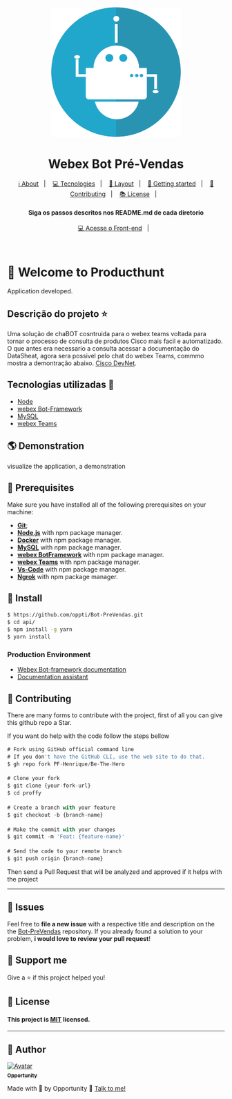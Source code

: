 <h1 align="center">
    <img src="https://github.com/oppti/Bot-PreVendas/blob/master/.Docs/assets/bot-icon-2.png" width= "300px;" height= "300px;" />
</h1>

<h1 align='center'>Webex Bot Pré-Vendas</h1>

<p align="center">
  <a href="#-about-project">ℹ️ About</a>&nbsp;&nbsp;&nbsp;|&nbsp;&nbsp;&nbsp;
  <a href="#-tecnologias-and-packages">💻 Tecnologies</a>&nbsp;&nbsp;&nbsp;|&nbsp;&nbsp;&nbsp;
  <a href="#-layout">🔖 Layout</a>&nbsp;&nbsp;&nbsp;|&nbsp;&nbsp;&nbsp;
  <a href="#-getting-started">🚀 Getting started</a>&nbsp;&nbsp;&nbsp;|&nbsp;&nbsp;&nbsp;
  <a href="#-Contributing">🤝 Contributing</a>&nbsp;&nbsp;&nbsp;|&nbsp;&nbsp;&nbsp;
  <a href="#-license">📚 License</a>&nbsp;&nbsp;&nbsp;|&nbsp;&nbsp;&nbsp;  
</p>

<h4 align="center">
     Siga os passos descritos nos README.md de cada diretorio
</h4>

<p align="center">
  <a href="https://github.com/oppti/Bot-PreVendas">💻 Acesse o Front-end</a>&nbsp;&nbsp;&nbsp;|&nbsp;&nbsp;&nbsp;
</p>
<br>

# 🚀 Welcome to Producthunt

Application developed.

## Descrição do projeto :star:

Uma solução de chaBOT cosntruida para o webex teams voltada para tornar o processo de consulta de produtos Cisco mais facil e automatizado.
O que antes era necessario a consulta acessar a documentação do DataSheat, agora sera possivel pelo chat do webex Teams, commmo mostra a demontração abaixo. [Cisco DevNet](https://developer.cisco.com/).


## Tecnologias utilizadas 🚀

<ul>
    <li><a href="https://nodejs.org/en/" target="_blank">Node</a></li>
    <li><a href="#" target="_blank">webex Bot-Framework</a></li>
    <li><a href="#" target="_blank">MySQL</a></li>
    <li><a href="#" target="_blank">webex Teams</a></li>
</ul>

## 🌎 Demonstration
visualize the application, a demonstration <foto ou gif>

## 🧰 Prerequisites
Make sure you have installed all of the following prerequisites on your machine:
* **[Git](https://git-scm.com/downloads)**;
* **[Node.js](https://nodejs.org/en/download/)** with npm package manager.
* **[Docker](https://nodejs.org/en/download/)** with npm package manager.
* **[MySQL](https://nodejs.org/en/download/)** with npm package manager.
* **[webex BotFramework](https://nodejs.org/en/download/)** with npm package manager.
* **[webex Teams](https://nodejs.org/en/download/)** with npm package manager.
* **[Vs-Code](https://nodejs.org/en/download/)** with npm package manager.
* **[Ngrok](https://nodejs.org/en/download/)** with npm package manager.


## 🔧 Install
```sh
$ https://github.com/oppti/Bot-PreVendas.git
$ cd api/
$ npm install -g yarn
$ yarn install
```

### Production Environment
* [Webex Bot-framework documentation](https://)
* [Documentation assistant](https://)

## 🤝 Contributing
There are many forms to contribute with the project, first of all you can give this github repo a Star.

If you want do help with the code follow the steps bellow

```ts
# Fork using GitHub official command line
# If you don't have the GitHub CLI, use the web site to do that.
$ gh repo fork PF-Henrique/Be-The-Hero

# Clone your fork
$ git clone {your-fork-url}
$ cd proffy

# Create a branch with your feature
$ git checkout -b {branch-name}

# Make the commit with your changes
$ git commit -m 'Feat: {feature-name}'

# Send the code to your remote branch
$ git push origin {branch-name}
```

Then send a Pull Request that will be analyzed and approved if it helps with the project

---
## 🐛 Issues

Feel free to **file a new issue** with a respective title and description on the the [Bot-PreVendas](https://github.com/oppti/Bot-PreVendas/issues) repository. If you already found a solution to your problem, **i would love to review your pull request**!


## 💓 Support me
Give a ⭐️ if this project helped you!

## 📝 License
#### This project is [MIT](LICENSE) licensed. 
---

## 👤 Author

<a href="https://github.com/oppti">
  <img src="https://avatars2.githubusercontent.com/u/56740481?s=400&u=cea6412011266f7809f4958cb369536956490a67&v=4" width= "50px;" height= "50px;" alt="Avatar"/>
  <br />
 <sub>
  <b>
    Opportunity
  </b>
</sub>
</a> 
<a href="<a href="https://github.com/oppt/" title="Opportunity"></a>

<br />

Made with 💙 by Opportunity 👋 [Talk to me!](https://www.linkedin.com/in/opportunity-tecnologia-6735a6167/)
